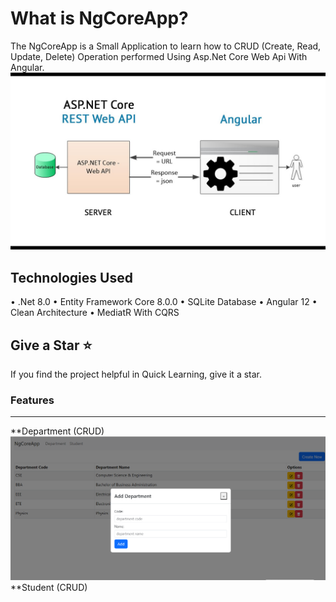 # What is NgCoreApp?
The NgCoreApp is a Small Application to learn how to CRUD (Create, Read, Update, Delete) Operation performed Using Asp.Net Core Web Api With Angular.
<img src="https://github.com/touhidulfahim/NgCoreApp/blob/main/ProjectFile/main.jpg" alt="Banner" title="Banner" style="max-width:100%;">
## Technologies Used
•	.Net 8.0
•	Entity Framework Core 8.0.0
•	SQLite Database
•	Angular 12
•	Clean Architecture
•	MediatR With CQRS

## Give a Star ⭐️
If you find the project helpful in Quick Learning, give it a star. 

### Features
***
**Department (CRUD)
<img src="https://github.com/touhidulfahim/NgCoreApp/blob/main/ProjectFile/DepartmentUI.png" alt="Banner" title="Banner" style="max-width:100%;">
**Student (CRUD)
